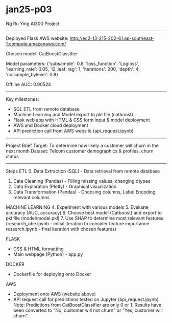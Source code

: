 # jan25-p03
Ng Ru Ying AI300 Project

---
Deployed Flask AWS website: 
http://ec2-13-215-202-61.ap-southeast-1.compute.amazonaws.com/

Chosen model:
CatBoostClassifier

Model parameters:
 {'subsample': 0.8, 'loss_function': 'Logloss', 'learning_rate': 0.05, 'l2_leaf_reg': 1, 'iterations': 200, 'depth': 4, 'colsample_bylevel': 0.8}

Offline AUC:
0.90524

---
Key milestones: 
- SQL ETL from remote database
- Machine Learning and Model export to pkl file (catboost)
- Flask web app with HTML & CSS form input & model deployment
- AWS and Docker cloud deployment
- API prediction call from AWS website (api_request.ipynb)

----
Project Brief
Target: To determine how likely a customer will churn in the next month
Dataset: Telcom customer demographics & profiles, churn status

---
Steps
ETL
0. Data Extraction (SQL) - Data retrieval from remote database
1. Data Cleaning (Pandas) -  Filling missing values, changing dtypes
2. Data Exploration (Plotly) - Graphical visualization
3. Data Transformation (Pandas) - Choosing columns, Label Encoding relevant columns

MACHINE LEARNING
4. Experiment with various models
5. Evaluate accuracy (AUC, accuracy)
6. Choose best model (Catboost) and export to pkl file (model/model.pkl)
7. Use SHAP to determine most relevant features
(research_ohe.ipynb - initial iteration to consider feature importance
research.ipynb - final iteration with chosen features)

FLASK
- CSS & HTML formatting
- Main webpage (Python) - app.py

DOCKER
- Dockerfile for deploying onto Docker

AWS
- Deployment onto AWS (website above)
- API request call for predictions tested on Jupyter (api_request.ipynb)
Note: Predictions from CatBoostClassifier are only 0 or 1. Results have been converted to
"No, customer will not churn" or "Yes, customer will churn".